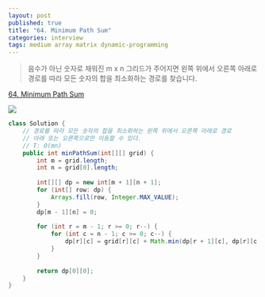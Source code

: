 ```yaml
---
layout: post
published: true
title: "64. Minimum Path Sum"
categories: interview
tags: medium array matrix dynamic-programming
---
```


> 음수가 아닌 숫자로 채워진 m x n 그리드가 주어지면 왼쪽 위에서 오른쪽 아래로 경로를 따라 모든 숫자의 합을 최소화하는 경로를 찾습니다.

[64. Minimum Path Sum](https://leetcode.com/problems/minimum-path-sum/)

![](https://assets.leetcode.com/uploads/2020/11/05/minpath.jpg)

```java
class Solution {
    // 경로를 따라 모든 숫자의 합을 최소화하는 왼쪽 위에서 오른쪽 아래로 경로
    // 아래 또는 오른쪽으로만 이동할 수 있다.
    // T: O(mn)
    public int minPathSum(int[][] grid) {
        int m = grid.length;
        int n = grid[0].length;
        
        int[][] dp = new int[m + 1][n + 1];
        for (int[] row: dp) {
            Arrays.fill(row, Integer.MAX_VALUE);
        }
        dp[m - 1][n] = 0;
        
        for (int r = m - 1; r >= 0; r--) {
            for (int c = n - 1; c >= 0; c--) {
                dp[r][c] = grid[r][c] + Math.min(dp[r + 1][c], dp[r][c + 1]);
            }
        }
        
        return dp[0][0];
    }
}
```
